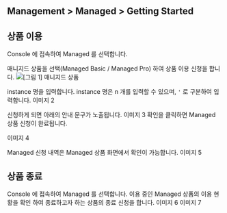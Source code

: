 ## Management > Managed > Getting Started

## 상품 이용 
Console 에 접속하여 Managed 를 선택합니다. 

매니지드 상품을 선택(Managed Basic / Managed Pro) 하여 상품 이용 신청을 합니다. 
![[그림 1] 매니지드 상품](http://static.toastoven.net/prod_managed/managed_1.jpg)

instance 명을 입력합니다. 
instance 명은 n 개를 입력할 수 있으며, `'` 로 구분하여 입력합니다. 
이미지 2 

신청하게 되면 아래의 안내 문구가 노출됩니다. 
이미지 3 
확인을 클릭하면 Managed 상품 신청이 완료됩니다. 

이미지 4 

Managed 신청 내역은 Managed 상품 화면에서 확인이 가능합니다. 
이미지 5 

## 상품 종료 
Console 에 접속하여 Managed 를 선택합니다.
이용 중인 Managed 상품의 이용 현황을 확인 하여 종료하고자 하는 상품의 종료 신청을 합니다. 
이미지 6 
이미지 7 







